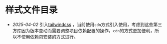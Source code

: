 # 样式文件目录

- *2025-04-02* 引入[tailwindcss](https://tailwind.nodejs.cn/docs/installation) ，当前使用`cdn`方式引入使用，考虑到这些第三方库因为版本变动而需要调整项目依赖配置的操作，`cdn`的方式更加便利，所以不使用依赖包安装的方式进行。
